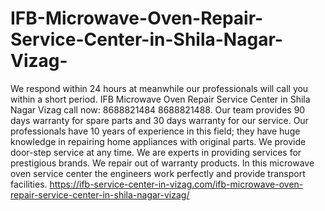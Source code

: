 # IFB-Microwave-Oven-Repair-Service-Center-in-Shila-Nagar-Vizag-
We respond within 24 hours at meanwhile our professionals will call you within a short period. IFB Microwave Oven Repair Service Center in Shila Nagar Vizag call now: 8688821484 8688821488. Our team provides 90 days warranty for spare parts and 30 days warranty for our service. Our professionals have 10 years of experience in this field; they have huge knowledge in repairing home appliances with original parts. We provide door-step service at any time. We are experts in providing services for prestigious brands. We repair out of warranty products. In this microwave oven service center the engineers work perfectly and provide transport facilities. https://ifb-service-center-in-vizag.com/ifb-microwave-oven-repair-service-center-in-shila-nagar-vizag/
